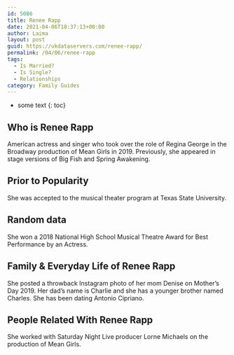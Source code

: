 ```yaml
---
id: 5086
title: Renee Rapp
date: 2021-04-06T18:37:13+00:00
author: Laima
layout: post
guid: https://ukdataservers.com/renee-rapp/
permalink: /04/06/renee-rapp
tags:
  - Is Married?
  - Is Single?
  - Relationships
category: Family Guides
---
```


* some text
{: toc}


## Who is Renee Rapp
                  
                  
                  
American actress and singer who took over the role of Regina George in the Broadway production of Mean Girls in 2019. Previously, she appeared in stage versions of Big Fish and Spring Awakening.
                  
              
            
              
            
                
                
                
## Prior to Popularity
                  
                  
                  
She was accepted to the musical theater program at Texas State University.
                  
              
            
              
            
                
                
                
## Random data
                  
                  
                  
She won a 2018 National High School Musical Theatre Award for Best Performance by an Actress.
                  
              
            
              
            
                
                
                
## Family & Everyday Life of Renee Rapp
                  
                  
                  
She posted a throwback Instagram photo of her mom Denise on Mother&#8217;s Day 2019. Her dad&#8217;s name is Charlie and she has a younger brother named Charles. She has been dating Antonio Cipriano.
                  
              
            
              
            
                
                
                
## People Related With Renee Rapp
                  
                  
                  
She worked with Saturday Night Live producer Lorne Michaels on the production of Mean Girls.
                  
              
            
              
            
                
              
            
              
              
            
            
              
            
          
          
          